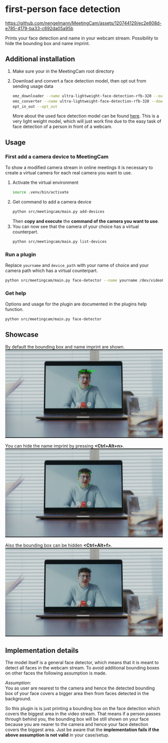 
# first-person face detection

https://github.com/nengelmann/MeetingCam/assets/120744129/ec2e608d-e785-4179-ba33-c692da05a95b

Prints your face detection and name in your webcam stream. Possibility to hide the bounding box and name imprint.

## Additional installation

1. Make sure your in the MeetingCam root directory

2. Download and convert a face detection model, then opt out from sending usage data
   ```bash
   omz_downloader --name ultra-lightweight-face-detection-rfb-320 --output_dir src/meetingcam/models
   omz_converter --name ultra-lightweight-face-detection-rfb-320 --download_dir src/meetingcam/models --output_dir src/meetingcam/models --precision=FP16
   opt_in_out --opt_out
   ```
   More about the used face detection model can be found [here](https://github.com/openvinotoolkit/open_model_zoo/blob/master/models/public/ultra-lightweight-face-detection-rfb-320/README.md).
   This is a very light weight model, which will just work fine due to the easy task of face detection of a person in front of a webcam.

## Usage

### First add a camera device to MeetingCam

To show a modified camera stream in online meetings it is necessary to create a virtual camera for each real camera you want to use.

1. Activate the virtual environment
   ```bash
   source .venv/bin/activate
   ```
2. Get command to add a camera device
   ```bash
   python src/meetingcam/main.py add-devices
   ```
   Then **copy and execute** the **command of the camera you want to use**.
3. You can now see that the camera of your choice has a virtual counterpart.
   ```bash
   python src/meetingcam/main.py list-devices
   ```

### Run a plugin
Replace `yourname` and `device_path` with your name of choice and your camera path which has a virtual counterpart.
```bash
python src/meetingcam/main.py face-detector --name yourname /dev/video0
```


### Get help
Options and usage for the plugin are documented in the plugins help function.
```bash
python src/meetingcam/main.py face-detector
```

## Showcase
By default the bounding box and name imprint are shown. \
![Face Detection](./assets/example_face_detection_n_+_f_trigger.png)

You can hide the name imprint by pressing **<Ctrl+Alt+n>**. \
![Hidden Name](./assets/example_face_detection_face_f_trigger.png)

Also the bounding box can be hidden **<Ctrl+Alt+f>**. \
![Hidden bbox and name](./assets/example_face_detection_no_trigger.png)



## Implementation details

The model itself is a general face detector, which means that it is meant to detect all faces in the webcam stream. To avoid additional bounding boxes on other faces the following assumption is made.

_Assumption_: \
You as user are nearest to the camera and hence the detected bounding box of your face covers a bigger area then from faces detected in the background.

So this plugin is is just printing a bounding box on the face detection which covers the biggest area in the video stream. That means if a person passes through behind you, the bounding box will be still shown on your face because you are nearer to the camera and hence your face detection covers the biggest area. 
Just be aware that the **implementation fails if the above assumption is not valid** in your case/setup.